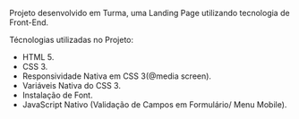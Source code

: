 Projeto desenvolvido em Turma, uma Landing Page utilizando tecnologia de Front-End.

Técnologias utilizadas no Projeto:
- HTML 5.
- CSS 3.
- Responsividade Nativa em CSS 3(@media screen).
- Variáveis Nativa do CSS 3.
- Instalação de Font.
- JavaScript Nativo (Validação de Campos em Formulário/ Menu Mobile).
